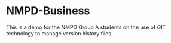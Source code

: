 # NMPD-Business
This is a demo for the NMPD Group A students on the use of GIT technology to manage version history files.
